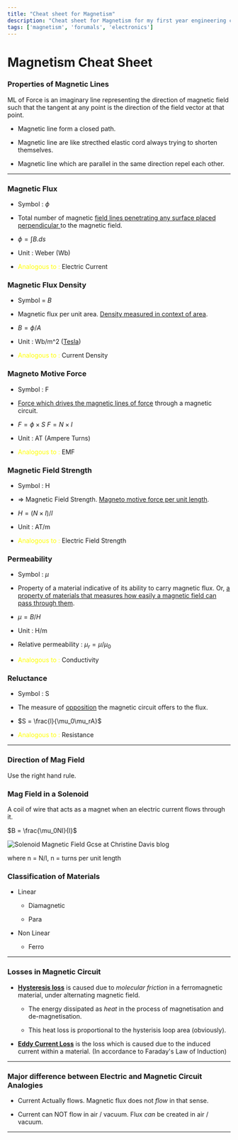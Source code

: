 ```yaml
---
title: "Cheat sheet for Magnetism"
description: "Cheat sheet for Magnetism for my first year engineering course."
tags: ['magnetism', 'forumals', 'electronics']
---
```


# Magnetism Cheat Sheet

### Properties of Magnetic Lines

ML of Force is an imaginary line representing the direction of magnetic field such that the tangent at any point is the direction of the field vector at that point.

- Magnetic line form a closed path.

- Magnetic line are like strecthed elastic cord always trying to shorten themselves.

- Magnetic line which are parallel in the same direction repel each other.

---

### Magnetic Flux

- Symbol : $\phi$

- Total number of magnetic <u>field lines penetrating any surface placed perpendicular </u>to the magnetic field.

- $\phi = \int B.ds$

- Unit : Weber (Wb)

- <span style="color:yellow">Analogous to :</span> Electric Current

### Magnetic Flux Density

- Symbol = $B$

- Magnetic flux per unit area. <u>Density measured in context of area</u>.

- $B = \phi /A$

- Unit : Wb/m^2 (<u>Tesla</u>)

- <span style="color:yellow">Analogous to :</span> Current Density

### Magneto Motive Force

- Symbol : F

- <u>Force which drives the magnetic lines of force</u> through a magnetic circuit.

- $F = \phi \times S$
  $F = N \times I$

- Unit : AT (Ampere Turns)

- <span style="color:yellow">Analogous to :</span> EMF

### Magnetic Field Strength

- Symbol : H

- => Magnetic Field Strength. <u>Magneto motive force per unit length</u>.

- $H = (N \times I) / l$

- Unit : AT/m

- <span style="color:yellow">Analogous to :</span> Electric Field Strength

### Permeability

- Symbol : $\mu$

- Property of a material indicative of its ability to carry magnetic flux. Or, <u>a property of materials that measures how easily a magnetic field can pass through them</u>.

- $\mu = B / H$

- Unit : H/m

- Relative permeability : $\mu_r = \mu/\mu_0$ 

- <span style="color:yellow">Analogous to :</span> Conductivity

### Reluctance

- Symbol : S

- The measure of <u>opposition</u> the magnetic circuit offers to the flux.

- $S = \frac{l}{\mu_0\mu_rA}$

- <span style="color:yellow">Analogous to :</span> Resistance

---

### Direction of Mag Field

Use the right hand rule.

### Mag Field in a Solenoid

A coil of wire that acts as a magnet when an electric current flows through it.

$B = \frac{\mu_0NI}{l}$

![Solenoid Magnetic Field Gcse at Christine Davis blog](https://www.sciencefacts.net/wp-content/uploads/2021/09/Solenoid-Magnetic-Field-Equation.jpg)

where n = N/l, n = turns per unit length

### Classification of Materials

- Linear 
  
  - Diamagnetic
  
  - Para

- Non Linear
  
  - Ferro

---

### Losses in Magnetic Circuit

- <u>**Hysteresis loss**</u> is caused due to *molecular friction* in a ferromagnetic material, under alternating magnetic field.
  
  - The energy dissipated as *heat* in the process of magnetisation and de-magnetisation.
  
  - This heat loss is proportional to the hysterisis loop area (obviously).

- <u>**Eddy Current Loss**</u> is the loss which is caused due to the induced current within a material. (In accordance to Faraday's Law of Induction)

---

### Major difference between Electric and Magnetic Circuit Analogies

- Current Actually flows. Magnetic flux does not *flow* in that sense.

- Current can NOT flow in air / vacuum. Flux *can* be created in air / vacuum.

---
